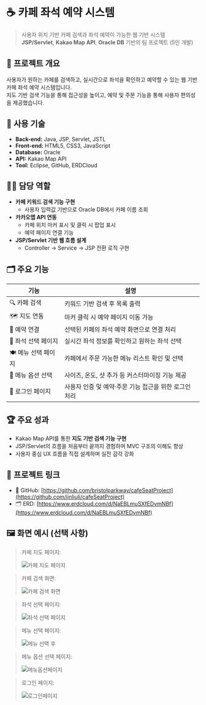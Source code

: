 # ☕ 카페 좌석 예약 시스템

> 사용자 위치 기반 카페 검색과 좌석 예약이 가능한 웹 기반 시스템  
> **JSP/Servlet**, **Kakao Map API**, **Oracle DB** 기반의 팀 프로젝트 (5인 개발)

## 📌 프로젝트 개요

사용자가 원하는 카페를 검색하고, 실시간으로 좌석을 확인하고 예약할 수 있는 웹 기반 카페 좌석 예약 시스템입니다.  
지도 기반 검색 기능을 통해 접근성을 높이고, 예약 및 주문 기능을 통해 사용자 편의성을 제공했습니다.

## 🔧 사용 기술

- **Back-end:** Java, JSP, Servlet, JSTL  
- **Front-end:** HTML5, CSS3, JavaScript  
- **Database:** Oracle  
- **API:** Kakao Map API  
- **Tool:** Eclipse, GitHub, ERDCloud

## 👩‍💻 담당 역할

- **카페 키워드 검색 기능 구현**
  - 사용자 입력값 기반으로 Oracle DB에서 카페 이름 조회
- **카카오맵 API 연동**
  - 카페 위치 마커 표시 및 클릭 시 팝업 표시
  - 예약 페이지 연결 기능
- **JSP/Servlet 기반 웹 흐름 설계**
  - Controller → Service → JSP 전환 로직 구현

## 🗂️ 주요 기능

| 기능 | 설명 |
|------|------|
| 🔍 카페 검색 | 키워드 기반 검색 후 목록 출력 |
| 🗺 지도 연동 | 마커 클릭 시 예약 페이지 이동 가능 |
| 📅 예약 연결 | 선택된 카페의 좌석 예약 화면으로 연결 처리 |
| 💺 좌석 선택 페이지 | 실시간 좌석 정보를 확인하고 원하는 좌석 선택 |
| 🍽 메뉴 선택 페이지 | 카페에서 주문 가능한 메뉴 리스트 확인 및 선택 |
| 🧂 메뉴 옵션 선택 | 사이즈, 온도, 샷 추가 등 커스터마이징 기능 제공 |
| 🔐 로그인 페이지 | 사용자 인증 및 예약·주문 기능 접근을 위한 로그인 처리 |

## 🏆 주요 성과

- Kakao Map API를 통한 **지도 기반 검색 기능 구현**
- JSP/Servlet의 흐름을 처음부터 끝까지 경험하며 MVC 구조의 이해도 향상
- 사용자 중심 UX 흐름을 직접 설계하며 실전 감각 강화

## 📎 프로젝트 링크

- 🔗 GitHub: [https://github.com/bristolparkway/cafeSeatProject](https://github.com/jinliuli/cafeSeatProject)
- 🗂 ERD: [https://www.erdcloud.com/d/NaEBLmuSXfEDvmNBf](https://www.erdcloud.com/d/NaEBLmuSXfEDvmNBf)

## 🖼️ 화면 예시 (선택 사항)

> 카페 지도 페이지:
>
> ![카페 지도 페이지](https://github.com/user-attachments/assets/28bc3e8f-8b3f-410d-b6ee-0163afb3a17e)

>  카페 검색 화면:
>
> ![카페 검색 화면](https://github.com/user-attachments/assets/1f737745-09aa-43d6-b11b-120fd7c82ce9)

>  좌석 선택 페이지:
> 
>  ![좌석 선택 페이지](https://github.com/user-attachments/assets/113d299d-b271-4940-82cc-820e5712820a)

>  메뉴 선택 페이지:
> 
>  ![메뉴 선택 후](https://github.com/user-attachments/assets/2f8a2a1e-c811-4cd2-ac04-3e7c417b47a0)

>  메뉴 옵션 선택 페이지:
> 
>  ![메뉴옵션페이지](https://github.com/user-attachments/assets/8fcb10b5-aba1-48ec-ad3f-b1d3832cb976)

>  로그인 페이지:
> 
>  ![로그인페이지](https://github.com/user-attachments/assets/0d9c93fc-e4e9-478e-b228-3d9f38cb6f93)
